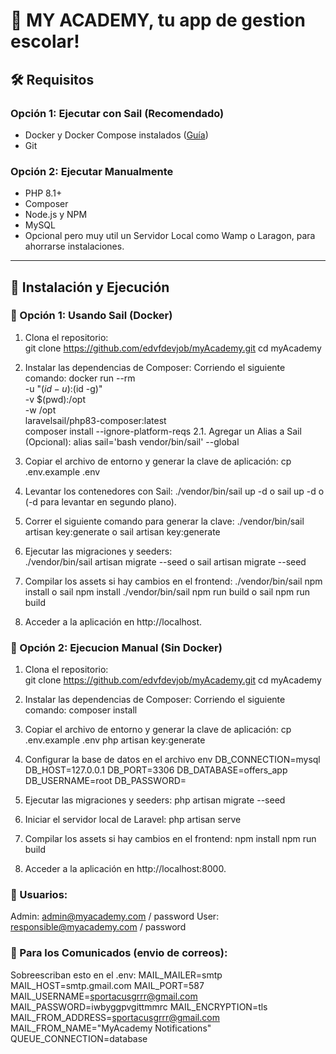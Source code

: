 # 🚀 MY ACADEMY, tu app de gestion escolar!  

## 🛠️ Requisitos  

### **Opción 1: Ejecutar con Sail (Recomendado)**
- Docker y Docker Compose instalados ([Guía](https://docs.docker.com/engine/install/))  
- Git  

### **Opción 2: Ejecutar Manualmente**
- PHP 8.1+  
- Composer  
- Node.js y NPM  
- MySQL
- Opcional pero muy util un Servidor Local como Wamp o Laragon, para ahorrarse instalaciones.  

---

## 🚀 Instalación y Ejecución  

### **🔹 Opción 1: Usando Sail (Docker)**
1. Clona el repositorio:  
   git clone https://github.com/edvfdevjob/myAcademy.git
   cd myAcademy
2. Instalar las dependencias de Composer:
    Corriendo el siguiente comando:
   docker run --rm \
    -u "$(id -u):$(id -g)" \
    -v $(pwd):/opt \
    -w /opt \
    laravelsail/php83-composer:latest \
    composer install --ignore-platform-reqs
2.1. Agregar un Alias a Sail (Opcional):
    alias sail='bash vendor/bin/sail' --global

3. Copiar el archivo de entorno y generar la clave de aplicación:
   cp .env.example .env
4. Levantar los contenedores con Sail: 
   ./vendor/bin/sail up -d o sail up -d o (-d para levantar en segundo plano).
5. Correr el siguiente comando para generar la clave: 
    ./vendor/bin/sail artisan key:generate o sail artisan key:generate
6. Ejecutar las migraciones y seeders:  
   ./vendor/bin/sail artisan migrate --seed o sail artisan migrate --seed
7. Compilar los assets si hay cambios en el frontend:
    ./vendor/bin/sail npm install o sail npm install
    ./vendor/bin/sail npm run build o sail npm run build
8. Acceder a la aplicación en http://localhost.

### **🔹 Opción 2: Ejecucion Manual (Sin Docker)**
1. Clona el repositorio:  
   git clone https://github.com/edvfdevjob/myAcademy.git
   cd myAcademy
2. Instalar las dependencias de Composer:
    Corriendo el siguiente comando:
    composer install

3. Copiar el archivo de entorno y generar la clave de aplicación:
   cp .env.example .env
    php artisan key:generate
4. Configurar la base de datos en el archivo env
    DB_CONNECTION=mysql
    DB_HOST=127.0.0.1
    DB_PORT=3306
    DB_DATABASE=offers_app
    DB_USERNAME=root
    DB_PASSWORD=
5. Ejecutar las migraciones y seeders:
    php artisan migrate --seed
6. Iniciar el servidor local de Laravel:
    php artisan serve
7. Compilar los assets si hay cambios en el frontend:
    npm install
    npm run build
8. Acceder a la aplicación en http://localhost:8000.

### **🔹 Usuarios:**
Admin: admin@myacademy.com / password
User: responsible@myacademy.com / password

### **🔹 Para los Comunicados (envio de correos):**
Sobreescriban esto en el .env:
MAIL_MAILER=smtp
MAIL_HOST=smtp.gmail.com
MAIL_PORT=587
MAIL_USERNAME=sportacusgrrr@gmail.com
MAIL_PASSWORD=iwbyggpvgittmmrc
MAIL_ENCRYPTION=tls
MAIL_FROM_ADDRESS=sportacusgrrr@gmail.com
MAIL_FROM_NAME="MyAcademy Notifications"
QUEUE_CONNECTION=database